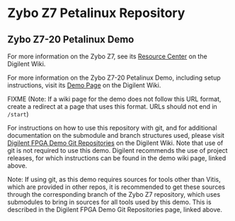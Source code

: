 # Zybo Z7 Petalinux Repository

## Zybo Z7-20 Petalinux Demo

For more information on the Zybo Z7, see its [Resource Center](https://reference.digilentinc.com/reference/programmable-logic/zybo-z7/start) on the Digilent Wiki.

For more information on the Zybo Z7-20 Petalinux Demo, including setup instructions, visit its [Demo Page](https://reference.digilentinc.com/reference/programmable-logic/zybo-z7/demos/petalinux) on the Digilent Wiki.

FIXME (Note: If a wiki page for the demo does not follow this URL format, create a redirect at a page that uses this format. URLs should not end in `/start`)

For instructions on how to use this repository with git, and for additional documentation on the submodule and branch structures used, please visit [Digilent FPGA Demo Git Repositories](https://reference.digilentinc.com/reference/programmable-logic/documents/git) on the Digilent Wiki. Note that use of git is not required to use this demo. Digilent recommends the use of project releases, for which instructions can be found in the demo wiki page, linked above.

Note: If using git, as this demo requires sources for tools other than Vitis, which are provided in other repos, it is recommended to get these sources through the corresponding branch of the Zybo Z7 repository, which uses submodules to bring in sources for all tools used by this demo. This is described in the Digilent FPGA Demo Git Repositories page, linked above.
